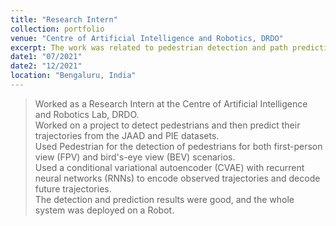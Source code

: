 ```yaml
---
title: "Research Intern"
collection: portfolio
venue: "Centre of Artificial Intelligence and Robotics, DRDO"
excerpt: The work was related to pedestrian detection and path prediction for autonomous vehicles.<br/> <img src="/images/CAIR.jpg" width="300" height="400" />
date1: "07/2021"
date2: "12/2021"
location: "Bengaluru, India"
---
```

 
>Worked as a Research Intern at the Centre of Artificial Intelligence and Robotics Lab, DRDO.    
>Worked on a project to detect pedestrians and then predict their trajectories from the JAAD and PIE datasets.    
>Used Pedestrian for the detection of pedestrians for both first-person view (FPV) and bird's-eye view (BEV) scenarios.    
>Used a conditional variational autoencoder (CVAE) with recurrent neural networks (RNNs) to encode observed trajectories and decode future trajectories.  
>The detection and prediction results were good, and the whole system was deployed on a Robot.
